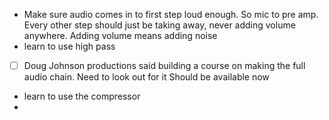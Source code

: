 - Make sure audio comes in to first step loud enough. So mic to pre amp. Every other step should just be taking away, never adding volume anywhere. Adding volume means adding noise
- learn to use high pass
- [ ] Doug Johnson productions said building a course on making the full audio chain. Need to look out for it   Should be available now
- learn to use the compressor
- 